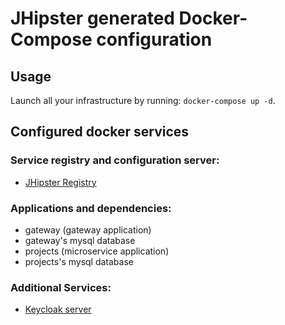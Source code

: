 # JHipster generated Docker-Compose configuration

## Usage

Launch all your infrastructure by running: `docker-compose up -d`.

## Configured docker services

### Service registry and configuration server:
- [JHipster Registry](http://localhost:8761)

### Applications and dependencies:
- gateway (gateway application)
- gateway's mysql database
- projects (microservice application)
- projects's mysql database

### Additional Services:

- [Keycloak server](http://localhost:9080)
